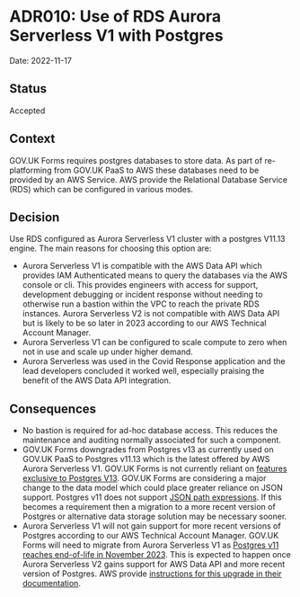 # ADR010: Use of RDS Aurora Serverless V1 with Postgres

Date: 2022-11-17

## Status

Accepted

## Context

GOV.UK Forms requires postgres databases to store data. As part of re-platforming from GOV.UK PaaS to AWS these databases need to be provided by an AWS Service. AWS provide the Relational Database Service (RDS) which can be configured in various modes.

## Decision

Use RDS configured as Aurora Serverless V1 cluster with a postgres V11.13 engine. The main reasons for choosing this option are:
- Aurora Serverless V1 is compatible with the AWS Data API which provides IAM Authenticated means to query the databases via the AWS console or cli. This provides engineers with access for support, development debugging or incident response without needing to otherwise run a bastion within the VPC to reach the private RDS instances. Aurora Serverless V2 is not compatible with AWS Data API but is likely to be so later in 2023 according to our AWS Technical Account Manager.
- Aurora Serverless V1 can be configured to scale compute to zero when not in use and scale up under higher demand.
- Aurora Serverless was used in the Covid Response application and the lead developers concluded it worked well, especially praising the benefit of the AWS Data API integration.

## Consequences

- No bastion is required for ad-hoc database access. This reduces the maintenance and auditing normally associated for such a component.
- GOV.UK Forms downgrades from Postgres v13 as currently used on GOV.UK PaaS to Postgres v11.13 which is the latest offered by AWS Aurora Serverless V1. GOV.UK Forms is not currently reliant on [features exclusive to Postgres V13](https://www.postgresql.org/about/featurematrix/). GOV.UK Forms are considering a major change to the data model which could place greater reliance on JSON support. Postgres v11 does not support [JSON path expressions](https://www.postgresql.org/docs/current/functions-json.html#FUNCTIONS-SQLJSON-PATH). If this becomes a requirement then a migration to a more recent version of Postgres or alternative data storage solution may be necessary sooner.
- Aurora Serverless V1 will not gain support for more recent versions of Postgres according to our AWS Technical Account Manager. GOV.UK Forms will need to migrate from Aurora Serverless V1 as [Postgres v11 reaches end-of-life in November 2023](https://www.postgresql.org/support/versioning/). This is expected to happen once Aurora Serverless V2 gains support for AWS Data API and more recent version of Postgres. AWS provide [instructions for this upgrade in their documentation](https://docs.aws.amazon.com/AmazonRDS/latest/AuroraUserGuide/aurora-serverless-v2.upgrade.html).
